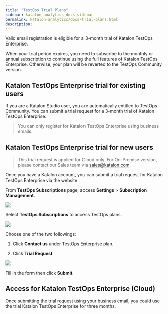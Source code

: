 ```yaml
---
title: "TestOps Trial Plans"
sidebar: katalon_analytics_docs_sidebar
permalink: katalon-analytics/docs/trial-plans.html 
description: 
---
```


Valid email registration is eligible for a 3-month trial of Katalon TestOps Enterprise.

When your trial period expires, you need to subscribe to the monthly or annual subscription to continue using the full features of Katalon TestOps Enterprise. Otherwise, your plan will be reverted to the TestOps Community version.

## Katalon TestOps Enterprise trial for existing users

If you are a Katalon Studio user, you are automatically entitled to TestOps Community. You can submit a trial request for a 3-month trial of Katalon TestOps Enterprise.
 > You can only register for Katalon TestOps Enterprise using business emails.

## Katalon TestOps Enterprise trial for new users

> This trial request is applied for Cloud only. For On-Premise version, please contact our Sales team via sales@katalon.com.

Once you have a Katalon account, you can submit a trial request for Katalon TestOps Enterprise via the  website.

From **TestOps Subscriptions** page, access **Settings** > **Subscription Management**.

<img src="https://github.com/katalon-studio/docs-images/raw/master/katalon-analytics/docs/testops-april-release-free-plan/free-plan-1.png">

Select **TestOps Subscriptions** to access TestOps plans.

<img src="https://github.com/katalon-studio/docs-images/raw/master/katalon-analytics/docs/testops-april-release-free-plan/rename-te-business-free-plan.png">

Choose one of the two followings: 
1. Click **Contact us** under TestOps Enterprise plan. 

2. Click **Trial Request**

<img src="https://github.com/katalon-studio/docs-images/raw/master/katalon-analytics/docs/testops-april-release-free-plan/replace-free-plan-4.png">

Fill in the form then click **Submit**.

## Access for Katalon TestOps Enterprise (Cloud)

Once submitting the trial request using your business email, you could use the trial Katalon TestOps Enterprise for three months.
